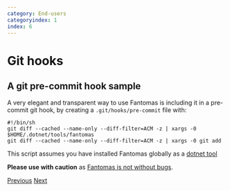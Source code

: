 ```yaml
---
category: End-users
categoryindex: 1
index: 6
---
```

# Git hooks
## A git pre-commit hook sample

A very elegant and transparent way to use Fantomas is including it in a pre-commit git hook, by creating a `.git/hooks/pre-commit` file with:

```
#!/bin/sh
git diff --cached --name-only --diff-filter=ACM -z | xargs -0 $HOME/.dotnet/tools/fantomas
git diff --cached --name-only --diff-filter=ACM -z | xargs -0 git add
```

This script assumes you have installed Fantomas globally as a [dotnet tool](https://www.nuget.org/packages/fantomas/)

**Please use with caution** as [Fantomas is not without bugs](https://github.com/fsprojects/fantomas/issues?q=is%3Aissue+is%3Aopen+label%3A%22bug+%28soundness%29%22).

<div class="d-flex justify-content-between my-4">
  <a href="./FormattingCheck.html">Previous</a>
  <a href="./Rider.html">Next</a>
</div>
